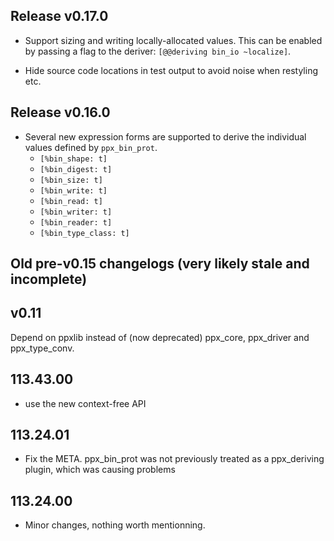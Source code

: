 ## Release v0.17.0

* Support sizing and writing locally-allocated values. This can be enabled by passing a flag to the deriver: `[@@deriving bin_io ~localize]`.

* Hide source code locations in test output to avoid noise when restyling etc.


## Release v0.16.0

- Several new expression forms are supported to derive the individual
values defined by `ppx_bin_prot`.
  * `[%bin_shape: t]`
  * `[%bin_digest: t]`
  * `[%bin_size: t]`
  * `[%bin_write: t]`
  * `[%bin_read: t]`
  * `[%bin_writer: t]`
  * `[%bin_reader: t]`
  * `[%bin_type_class: t]`

## Old pre-v0.15 changelogs (very likely stale and incomplete)

## v0.11

Depend on ppxlib instead of (now deprecated) ppx\_core, ppx\_driver and
ppx\_type\_conv.

## 113.43.00

- use the new context-free API

## 113.24.01

- Fix the META. ppx\_bin\_prot was not previously treated as a
  ppx\_deriving plugin, which was causing problems

## 113.24.00

- Minor changes, nothing worth mentionning.

